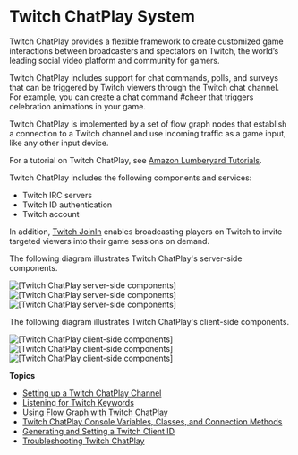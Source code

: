 # Twitch ChatPlay System<a name="chatplay-intro"></a>

Twitch ChatPlay provides a flexible framework to create customized game interactions between broadcasters and spectators on Twitch, the world’s leading social video platform and community for gamers\.

Twitch ChatPlay includes support for chat commands, polls, and surveys that can be triggered by Twitch viewers through the Twitch chat channel\. For example, you can create a chat command \#cheer that triggers celebration animations in your game\.

Twitch ChatPlay is implemented by a set of flow graph nodes that establish a connection to a Twitch channel and use incoming traffic as a game input, like any other input device\.

For a tutorial on Twitch ChatPlay, see [Amazon Lumberyard Tutorials](http://gamedev.amazon.com/forums/tutorials)\.

Twitch ChatPlay includes the following components and services:
+ Twitch IRC servers
+ Twitch ID authentication
+ Twitch account

In addition, [Twitch JoinIn](chatplay-joinin.md) enables broadcasting players on Twitch to invite targeted viewers into their game sessions on demand\.

The following diagram illustrates Twitch ChatPlay's server\-side components\.

![\[Twitch ChatPlay server-side components\]](http://docs.aws.amazon.com/lumberyard/latest/userguide/)![\[Twitch ChatPlay server-side components\]](http://docs.aws.amazon.com/lumberyard/latest/userguide/)![\[Twitch ChatPlay server-side components\]](http://docs.aws.amazon.com/lumberyard/latest/userguide/)

The following diagram illustrates Twitch ChatPlay's client\-side components\.

![\[Twitch ChatPlay client-side components\]](http://docs.aws.amazon.com/lumberyard/latest/userguide/)![\[Twitch ChatPlay client-side components\]](http://docs.aws.amazon.com/lumberyard/latest/userguide/)![\[Twitch ChatPlay client-side components\]](http://docs.aws.amazon.com/lumberyard/latest/userguide/)

**Topics**
+ [Setting up a Twitch ChatPlay Channel](chatplay-setup-channel.md)
+ [Listening for Twitch Keywords](chatplay-keyword-listening.md)
+ [Using Flow Graph with Twitch ChatPlay](chatplay-flow-nodes.md)
+ [Twitch ChatPlay Console Variables, Classes, and Connection Methods](chatplay-console-variables.md)
+ [Generating and Setting a Twitch Client ID](chatplay-generate-twitch-client-id.md)
+ [Troubleshooting Twitch ChatPlay](chatplay-debugging.md)